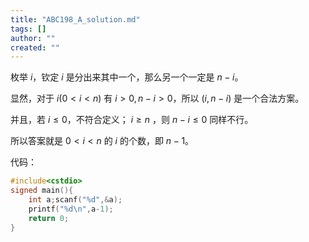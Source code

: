 ```yaml
---
title: "ABC198_A_solution.md"
tags: []
author: ""
created: ""
---
```


枚举 $i$，钦定 $i$ 是分出来其中一个，那么另一个一定是 $n-i$。

显然，对于 $i(0 < i < n)$ 有 $i>0,n-i>0$，所以 $(i,n-i)$ 是一个合法方案。

并且，若 $i\le 0$，不符合定义； $i\ge n$ ，则 $n-i\le 0$ 同样不行。

所以答案就是 $0 < i < n$ 的 $i$ 的个数，即 $n-1$。

代码：

```cpp
#include<cstdio>
signed main(){
    int a;scanf("%d",&a);
    printf("%d\n",a-1);
    return 0;
}
```


